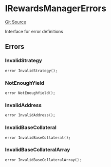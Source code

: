 # IRewardsManagerErrors
[Git Source](https://github.com/Level-Money/contracts/blob/8db01e6152f39f954577b5bcc8ca6a9c0b59a8cd/src/v2/interfaces/level/IRewardsManager.sol)

Interface for error definitions


## Errors
### InvalidStrategy

```solidity
error InvalidStrategy();
```

### NotEnoughYield

```solidity
error NotEnoughYield();
```

### InvalidAddress

```solidity
error InvalidAddress();
```

### InvalidBaseCollateral

```solidity
error InvalidBaseCollateral();
```

### InvalidBaseCollateralArray

```solidity
error InvalidBaseCollateralArray();
```


